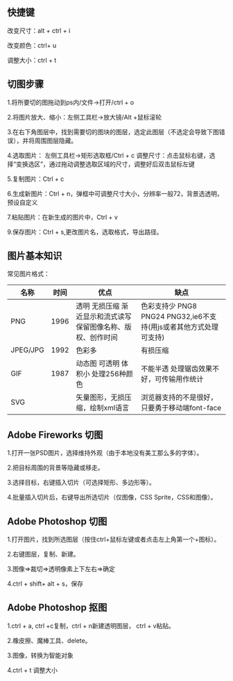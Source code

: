 ## 快捷键

改变尺寸：alt + ctrl + i

改变颜色：ctrl+ u

调整大小：ctrl + t

## 切图步骤

1.将所要切的图拖动到ps内/文件->打开/ctrl + o

2.将图片放大、缩小：左侧工具栏->放大镜/Alt +鼠标滚轮

3.在右下角图层中，找到需要切的图块的图层，选定此图层（不选定会导致下图错误），并将周围图层隐藏。

4.选取图片：
左侧工具栏->矩形选取框/Ctrl + c
调整尺寸：点击鼠标右键，选择“变换选区”，通过拖动调整选取区域的尺寸，调整好后双击鼠标左键

5.复制图片：Ctrl + c

6.生成新图片：Ctrl + n，弹框中可调整尺寸大小，分辨率一般72，背景选透明，预设自定义

7.粘贴图片：在新生成的图片中，Ctrl + v

9.保存图片：Ctrl + s,更改图片名，选取格式，导出路径。

## 图片基本知识

常见图片格式：

名称 | 时间 | 优点 | 缺点
---|---|---|---
PNG | 1996 | 透明 无损压缩 渐近显示和流式读写 保留图像名称、版权、创作时间 | 色彩支持少 PNG8 PNG24 PNG32,ie6不支持(用js或者其他方式处理可支持)
JPEG/JPG | 1992 | 色彩多 | 有损压缩
GIF | 1987 | 动态图 可透明 体积小	处理256种颜色 | 不能半透 处理锯齿效果不好，可传输用作统计
SVG |  | 矢量图形，无损压缩，绘制xml语言 | 浏览器支持的不是很好，只要勇于移动端font-face

## Adobe Fireworks 切图

1.打开一张PSD图片，选择维持外观（由于本地没有美工那么多的字体）。

2.把目标周围的背景等隐藏或移走。

3.选择目标，右键插入切片（可选择矩形、多边形等）。

4.批量插入切片后，右键导出所选切片（仅图像，CSS Sprite，CSS和图像）。

## Adobe Photoshop 切图

1.打开图片，找到所选图层（按住ctrl+鼠标左键或者点击左上角第一个+图标）。

2.右键图层，复制、新建。

3.图像=>裁切=>透明像素上下左右=>确定

4.ctrl + shift+ alt + s，保存

## Adobe Photoshop 抠图

1.ctrl + a, ctrl +c复制，ctrl + n新建透明图层， ctrl + v粘贴。

2.橡皮擦、魔棒工具、delete。

3.图像，转换为智能对象

4.ctrl + t 调整大小
